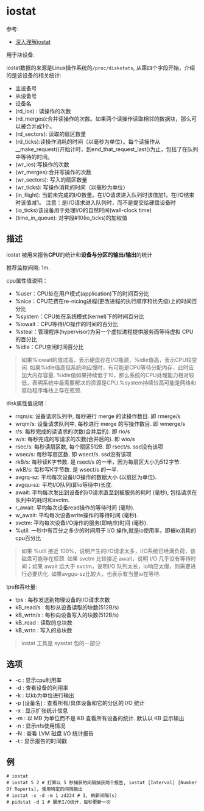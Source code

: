 # iostat
参考:
- [深入理解iostat](https://bean-li.github.io/dive-into-iostat/)

用于块设备.

iostat数据的来源是Linux操作系统的`/proc/diskstats`, 从第四个字段开始，介绍的是该设备的相关统计:
- 主设备号
- 从设备号
- 设备名
- (rd_ios) : 读操作的次数
- (rd_merges):合并读操作的次数。如果两个读操作读取相邻的数据块，那么可以被合并成1个。
- (rd_sectors): 读取的扇区数量
- (rd_ticks):读操作消耗的时间（以毫秒为单位）。每个读操作从__make_request()开始计时，到end_that_request_last()为止，包括了在队列中等待的时间。
- (wr_ios):写操作的次数
- (wr_merges):合并写操作的次数
- (wr_sectors): 写入的扇区数量
- (wr_ticks): 写操作消耗的时间（以毫秒为单位）
- (in_flight): 当前未完成的I/O数量。在I/O请求进入队列时该值加1，在I/O结束时该值减1。 注意：是I/O请求进入队列时，而不是提交给硬盘设备时
- (io_ticks)该设备用于处理I/O的自然时间(wall-clock time)
- (time_in_queue): 对字段#10(io_ticks)的加权值

## 描述

iostat 被用来报告**CPU**的统计和**设备与分区的输出/输出**的统计

推荐监控间隔: 1m.

cpu属性值说明：
- %user：CPU处在用户模式(application)下的时间百分比
- %nice：CPU花费在re-nicing进程(更改进程的执行顺序和优先级)上的时间百分比
- %system：CPU处在系统模式(kernel)下的时间百分比
- %iowait：CPU等待I/O操作的时间的百分比
- %steal：管理程序(hypervisor)为另一个虚拟进程提供服务而等待虚拟 CPU 的百分比
- %idle：CPU空闲时间百分比

> 如果%iowait的值过高，表示硬盘存在I/O瓶颈，%idle值高，表示CPU较空闲. 如果%idle值高但系统响应慢时，有可能是CPU等待分配内存，此时应加大内存容量. %idle值如果持续低于10，那么系统的CPU处理能力相对较低，表明系统中最需要解决的资源是CPU.%system持续较高可能是网络和驱动程序堆栈上存在瓶颈.

disk属性值说明：
- rrqm/s: 设备请求队列中, 每秒进行 merge 的读操作数目. 即 rmerge/s
- wrqm/s: 设备请求队列中, 每秒进行 merge 的写操作数目. 即 wmerge/s
- r/s: 每秒完成的读请求的次数(合并后的). 即 rio/s
- w/s: 每秒完成的写请求的次数(合并后的). 即 wio/s
- rsec/s: 每秒读扇区数, 每个扇区512B. 即 rsect/s. ssd没有该项
- wsec/s: 每秒写扇区数. 即 wsect/s. ssd没有该项
- rkB/s: 每秒读K字节数. 是 rsect/s 的一半，因为每扇区大小为512字节. 
- wkB/s: 每秒写K字节数. 是 wsect/s 的一半. 
- avgrq-sz: 平均每次设备I/O操作的数据大小 (以扇区为单位). 
- avgqu-sz: 平均I/O队列(即io等待中)长度. 
- await: 平均每次发出到设备的I/O请求直至到被服务的耗时 (毫秒), 包括请求在队列中的耗时和svctm.
- r_await: 平均每次设备read操作的等待时间 (毫秒). 
- w_await: 平均每次设备write操作的等待时间 (毫秒). 
- svctm: 平均每次设备I/O操作的服务(即响应)时间 (毫秒). 
- %util: 一秒中有百分之多少的时间用于 I/O 操作,就是io使用率，即被io消耗的cpu百分比

> 如果 %util 接近 100%，说明产生的I/O请求太多，I/O系统已经满负荷，该磁盘可能存在瓶颈. 如果 svctm 比较接近 await，说明 I/O 几乎没有等待时间；如果 await 远大于 svctm，说明I/O 队列太长，io响应太慢，则需要进行必要优化. 如果avgqu-sz比较大，也表示有当量io在等待. 

tps和吞吐量:
- tps : 每秒发送到物理设备的I/O请求次数
- kB_read/s : 每秒从设备读取的块数(512B/s)
- kB_wrtn/s : 每秒向设备写入的块数(512B/s)
- kB_read : 读取的总块数
- kB_wrtn : 写入的总块数

> iostat 工具是 sysstat 包的一部分

## 选项

- -c : 显示cpu利用率
- -d : 查看设备的利用率
- -k : 以kb为单位进行输出
- -p [设备名] : 查看所有/具体设备和它的分区的 I/O 统计
- -x : 显示扩张统计信息
- -m : 以 MB 为单位而不是 KB 查看所有设备的统计. 默认以 KB 显示输出
- -n : 显示nfs使用情况
- -N : 查看 LVM 磁盘 I/O 统计报告
- -t : 显示报告的时间戳

## 例

    # iostat
    # iostat 5 2 # 打算以 5 秒捕获的间隔捕获两个报告, iostat [Interval] [Number Of Reports], 使用特定的间隔输出
    # iostat -x -d -m 1 zd224 # 1, 刷新间隔(s)
    # pidstat -d 1 # 展示I/O统计，每秒更新一次